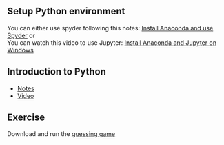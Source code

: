 ## Setup Python environment
You can either use spyder following this notes: [Install Anaconda and use Spyder]() or  
You can watch this video to use Jupyter: [Install Anaconda and Jupyter on Windows](https://www.youtube.com/watch?v=uOwCiZKj2rg)


## Introduction to Python
+ [Notes](https://github.com/mqhe/learning-materials/blob/main/python/intro/01-python_intro.pdf)
+ [Video](https://personalpages.manchester.ac.uk/staff/stefan.guettel/py/01-video.php)

## Exercise
Download and run the [guessing game](https://github.com/mqhe/learning-materials/blob/main/python/intro/01-guessing-game.py)
